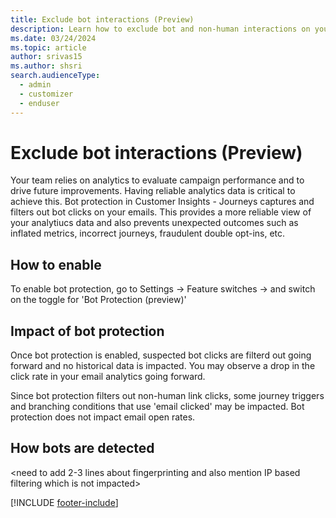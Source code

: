 ```yaml
---
title: Exclude bot interactions (Preview)
description: Learn how to exclude bot and non-human interactions on your emails in Dynamics 365 Customer Insights - Journeys.
ms.date: 03/24/2024
ms.topic: article
author: srivas15
ms.author: shsri
search.audienceType: 
  - admin
  - customizer
  - enduser
---
```


# Exclude bot interactions (Preview)

Your team relies on analytics to evaluate campaign performance and to drive future improvements. Having reliable analytics data is critical to achieve this. Bot protection in Customer Insights - Journeys captures and filters out bot clicks on your emails. This provides a more reliable view of your analytiucs data and also prevents unexpected outcomes such as inflated metrics, incorrect journeys, fraudulent double opt-ins, etc. 

## How to enable
To enable bot protection, go to Settings -> Feature switches -> and switch on the toggle for 'Bot Protection (preview)'

## Impact of bot protection
Once bot protection is enabled, suspected bot clicks are filterd out going forward and no historical data is impacted. You may observe a drop in the click rate in your email analytics going forward. 

Since bot protection filters out non-human link clicks, some journey triggers and branching conditions that use 'email clicked' may be impacted. Bot protection does not impact email open rates. 

## How bots are detected
<need to add 2-3 lines about fingerprinting and also mention IP based filtering which is not impacted>

[!INCLUDE [footer-include](./includes/footer-banner.md)]
